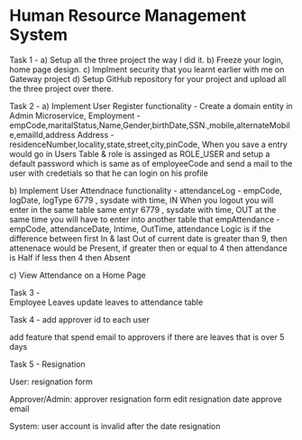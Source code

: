 # Human Resource Management System

Task 1 - 
a) Setup all the three project the way I did it.
b) Freeze your login, home page design.
c) Implment security that you learnt earlier with me on Gateway project
d) Setup GitHub repository for your project and upload all the three project over there.

Task 2 -
a) Implement User Register functionality - Create a domain entity in Admin Microservice,
 Employment - empCode,maritalStatus,Name,Gender,birthDate,SSN.,mobile,alternateMobile,emailId,address 
 Address - residenceNumber,locality,state,street,city,pinCode,
When you save a entry would go in Users Table & role is assinged as ROLE_USER and setup a default password which is same as of employeeCode and send a mail to the user with credetials so that he can login on his profile

b) Implement User Attendnace functionality - 
 attendanceLog - empCode, logDate, logType
                6779 , sysdate with time, IN
When you logout you will enter in the same table same entyr
                6779 , sysdate with time, OUT
at the same time you will have to enter into another table that
empAttendance - empCode, attendanceDate, Intime, OutTime, attendance
Logic is
if the difference between first In & last Out of current date is greater than 9, then attenenace would be Present,
if greater then or equal to 4 then attendance is Half
if less then 4 then Absent 

c) View Attendance on a Home Page

Task 3 -  
Employee Leaves
update leaves to attendance table

Task 4 - 
add approver id to each user

add feature that spend email to approvers if there are leaves that is over 5 days

Task 5 - Resignation

User: resignation form

Approver/Admin: 
    approver resignation form
    edit resignation date
    approve
    email

System:
    user account is invalid after the date resignation